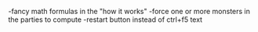 -fancy math formulas in the "how it works"
-force one or more monsters in the parties to compute
-restart button instead of ctrl+f5 text